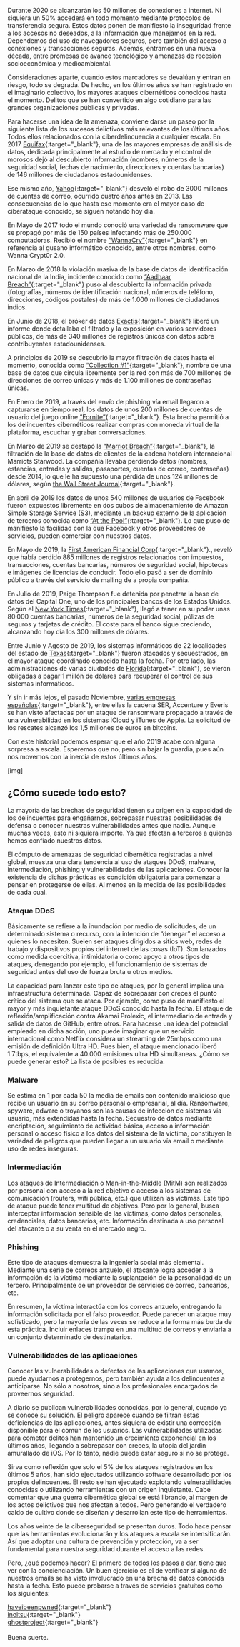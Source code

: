 Durante 2020 se alcanzarán los 50 millones de conexiones a internet. Ni siquiera un 50% accederá en todo momento mediante protocolos de transferencia segura. Estos datos ponen de manifiesto la inseguridad frente a los accesos no deseados, a la información que manejamos en la red. Dependemos del uso de navegadores seguros, pero también del acceso a conexiones y transacciones seguras. Además, entramos en una nueva década, entre promesas de avance tecnológico y amenazas de recesión socioeconómica y medioambiental.

Consideraciones aparte, cuando estos marcadores se devalúan y entran en riesgo, todo se degrada. De hecho, en los últimos años se han registrado en el imaginario colectivo, los mayores ataques cibernéticos conocidos hasta el momento. Delitos que se han convertido en algo cotidiano para las grandes organizaciones públicas y privadas.

Para hacerse una idea de la amenaza, conviene darse un paseo por la siguiente lista de los sucesos delictivos más relevantes de los últimos años. Todos ellos relacionados con la ciberdelincuencia a cualquier escala.
En 2017 [Equifax](https://www.cnet.com/news/equifaxs-data-breach-by-the-numbers-the-full-breakdown/){:target="_blank"}, una de las mayores empresas de análisis de datos, dedicada principalmente al estudio de mercado y el control de morosos dejó al descubierto información (nombres, números de la seguridad social, fechas de nacimiento, direcciones y cuentas bancarias) de 146 millones de ciudadanos estadounidenses.

Ese mismo año, [Yahoo](https://www.cnet.com/news/yahoo-announces-all-3-billion-accounts-hit-in-2013-breach/){:target="_blank"} desveló el robo de 3000 millones de cuentas de correo, ocurrido cuatro años antes en 2013. Las consecuencias de lo que hasta ese momento era el mayor caso de ciberataque conocido, se siguen notando hoy día.

En Mayo de 2017 todo el mundo conoció una variedad de ransomware que se propagó por más de 150 países infectando más de 250.000 computadoras. Recibió el nombre [“WannaCry”](https://www.bankinfosecurity.com/after-2-years-wannacry-remains-threat-a-12496){:target="_blank"} en referencia al gusano informático conocido, entre otros nombres, como Wanna Crypt0r 2.0.

En Marzo de 2018 la violación masiva de la base de datos de identificación nacional de la India, incidente conocido como [“Aadhaar Breach”](https://www.washingtonpost.com/news/worldviews/wp/2018/01/04/a-security-breach-in-india-has-left-a-billion-people-at-risk-of-identity-theft/){:target="_blank"} puso al descubierto la información privada (fotografías, números de identificación nacional, números de teléfono, direcciones, códigos postales) de más de 1.000 millones de ciudadanos indios.

En Junio de 2018, el bróker de datos [Exactis](https://www.wired.com/story/exactis-database-leak-340-million-records/){:target="_blank"} liberó un informe donde detallaba el filtrado y la exposición en varios servidores públicos, de más de 340 millones de registros únicos con datos sobre contribuyentes estadounidenses.

A principios de 2019 se descubrió la mayor filtración de datos hasta el momento, conocida como [“Collection #1”](https://www.troyhunt.com/the-773-million-record-collection-1-data-reach/){:target="_blank"}, nombre de una base de datos que circula libremente por la red con más de 700 millones de direcciones de correo únicas y más de 1.100 millones de contraseñas únicas.

En Enero de 2019, a través del envío de phishing vía email llegaron a capturarse en tiempo real, los datos de unos 200 millones de cuentas de usuario del juego online [“Fornite”](https://www.cbsnews.com/news/fortnite-security-flaw-exposed-millions-of-users-to-being-hacked/){:target="_blank"}. Esta brecha permitió a los delincuentes cibernéticos realizar compras con moneda virtual de la plataforma, escuchar y grabar conversaciones.

En Marzo de 2019 se destapó la [“Marriot Breach”](https://www.forbes.com/sites/kateoflahertyuk/2019/03/11/marriott-ceo-reveals-new-details-about-mega-breach/){:target="_blank"}, la filtración de la base de datos de clientes de la cadena hotelera internacional Marriots Starwood. La compañía llevaba perdiendo datos (nombres, estancias, entradas y salidas, pasaportes, cuentas de correo, contraseñas) desde 2014, lo que le ha supuesto una pérdida de unos 124 millones de dólares, según [the Wall Street Journal](https://www.wsj.com/articles/marriott-faces-123-million-fine-over-starwood-data-breach-11562682484){:target="_blank"}.

En abril de 2019 los datos de unos 540 millones de usuarios de Facebook fueron expuestos libremente en dos cubos de almacenamiento de Amazon Simple Storage Service (S3), mediante un backup externo de la aplicación de terceros conocida como [“At the Pool”](https://www.upguard.com/breaches/facebook-user-data-leak){:target="_blank"}. Lo que puso de manifiesto la facilidad con la que Facebook y otros proveedores de servicios, pueden comerciar con nuestros datos.

En Mayo de 2019, la [First American Financial Corp](https://krebsonsecurity.com/2019/05/first-american-financial-corp-leaked-hundreds-of-millions-of-title-insurance-records/){:target="_blank"}., reveló que había perdido 885 millones de registros relacionados con impuestos, transacciones, cuentas bancarias, números de seguridad social, hipotecas e imágenes de licencias de conducir. Todo ello pasó a ser de dominio público a través del servicio de mailing de a propia compañía.

En Julio de 2019, Paige Thompson fue detenida por penetrar la base de datos del Capital One, uno de los principales bancos de los Estados Unidos. Según el [New York Times](https://www.nytimes.com/2019/07/29/business/capital-one-data-breach-hacked.html){:target="_blank"}, llegó a tener en su poder unas 80.000 cuentas bancarias, números de la seguridad social, pólizas de seguros y tarjetas de crédito. El coste para el banco sigue creciendo, alcanzando hoy día los 300 millones de dólares.

Entre Junio y Agosto de 2019, los sistemas informáticos de 22 localidades del estado de [Texas](https://www.nytimes.com/2019/08/20/us/texas-ransomware.html){:target="_blank"} fueron atacados y secuestrados, en el mayor ataque coordinado conocido hasta la fecha. Por otro lado, las administraciones de varias ciudades de [Florida](https://www.nytimes.com/2019/06/19/us/florida-riviera-beach-hacking-ransom.html){:target="_blank"}, se vieron obligadas a pagar 1 millón de dólares para recuperar el control de sus sistemas informáticos.

Y sin ir más lejos, el pasado Noviembre, [varias empresas españolas](https://www.time24.news/2019/11/everis-and-prisa-radio-are-victims-of-hacking.html){:target="_blank"}, entre ellas la cadena SER, Accenture y Everis se han visto afectadas por un ataque de ransomware propagado a través de una vulnerabilidad en los sistemas iCloud y iTunes de Apple. La solicitud de los rescates alcanzó los 1,5 millones de euros en bitcoins.

Con este historial podemos esperar que el año 2019 acabe con alguna sorpresa a escala. Esperemos que no, pero sin bajar la guardia, pues aún nos movemos con la inercia de estos últimos años. 

[img]

## ¿Cómo sucede todo esto?

La mayoría de las brechas de seguridad tienen su origen en la capacidad de los delincuentes para engañarnos, sobrepasar nuestras posibilidades de defensa o conocer nuestras vulnerabilidades antes que nadie. Aunque muchas veces, esto ni siquiera importe. Ya que afectan a terceros a quienes hemos confiado nuestros datos.

El cómputo de amenazas de seguridad cibernética registradas a nivel global, muestra una clara tendencia al uso de ataques DDoS, malware, intermediación, phishing y vulnerabilidades de las aplicaciones. Conocer la existencia de dichas prácticas es condición obligatoria para comenzar a pensar en protegerse de ellas. Al menos en la medida de las posibilidades de cada cual.

### Ataque DDoS

Básicamente se refiere a la inundación por medio de solicitudes, de un determinado sistema o recurso, con la intención de “denegar” el acceso a quienes lo necesiten. Suelen ser ataques dirigidos a sitios web, redes de trabajo y dispositivos propios del internet de las cosas (IoT). Son lanzados como medida coercitiva, intimidatoria o como apoyo a otros tipos de ataques, denegando por ejemplo, el funcionamiento de sistemas de seguridad antes del uso de fuerza bruta u otros medios.

La capacidad para lanzar este tipo de ataques, por lo general implica una infraestructura determinada. Capaz de sobrepasar con creces el punto crítico del sistema que se ataca. Por ejemplo, como puso de manifiesto el mayor y más inquietante ataque DDoS conocido hasta la fecha. El ataque de reflexión/amplificación contra Akamai Prolexic, el intermediario de entrada y salida de datos de GitHub, entre otros. Para hacerse una idea del potencial empleado en dicha acción, uno puede imaginar que un servicio internacional como Netflix considera un streaming de 25mbps como una emisión de definición Ultra HD. Pues bien, el ataque mencionado liberó 1.7tbps, el equivalente a 40.000 emisiones ultra HD simultaneas. ¿Cómo se puede generar esto? La lista de posibles es reducida.

### Malware

Se estima en 1 por cada 50 la media de emails con contenido malicioso que recibe un usuario en su correo personal o empresarial, al día. Ransomware, spyware, adware o troyanos son las causas de infección de sistemas vía usuario, más extendidas hasta la fecha. Secuestro de datos mediante encriptación, seguimiento de actividad básica, acceso a información personal o acceso físico a los datos del sistema de la víctima, constituyen la variedad de peligros que pueden llegar a un usuario vía email o mediante uso de redes inseguras.

### Intermediación

Los ataques de Intermediación o Man-in-the-Middle (MitM) son realizados por personal con acceso a la red objetivo o acceso a los sistemas de comunicación (routers, wifi pública, etc.) que utilizan las víctimas. Este tipo de ataque puede tener multitud de objetivos. Pero por lo general, busca interceptar información sensible de las víctimas, como datos personales, credenciales, datos bancarios, etc. Información destinada a uso personal del atacante o a su venta en el mercado negro.

### Phishing

Este tipo de ataques demuestra la ingeniería social más elemental. Mediante una serie de correos anzuelo, el atacante logra acceder a la información de la víctima mediante la suplantación de la personalidad de un tercero. Principalmente de un proveedor de servicios de correo, bancarios, etc.

En resumen, la víctima interactúa con los correos anzuelo, entregando la información solicitada por el falso proveedor. Puede parecer un ataque muy sofisticado, pero la mayoría de las veces se reduce a la forma más burda de esta práctica. Incluir enlaces trampa en una multitud de correos y enviarla a un conjunto determinado de destinatarios.

### Vulnerabilidades de las aplicaciones

Conocer las vulnerabilidades o defectos de las aplicaciones que usamos, puede ayudarnos a protegernos, pero también ayuda a los delincuentes a anticiparse. No sólo a nosotros, sino a los profesionales encargados de proveernos seguridad.

A diario se publican vulnerabilidades conocidas, por lo general, cuando ya se conoce su solución. El peligro aparece cuando se filtran estas deficiencias de las aplicaciones, antes siquiera de existir una corrección disponible para el común de los usuarios.
Las vulnerabilidades utilizadas para cometer delitos han mantenido un crecimiento exponencial en los últimos años, llegando a sobrepasar con creces, la utopía del jardín amurallado de iOS. Por lo tanto, nadie puede estar seguro si no se protege.

Sirva como reflexión que solo el 5% de los ataques registrados en los últimos 5 años, han sido ejecutados utilizando software desarrollado por los propios delincuentes. El resto se han ejecutado explotando vulnerabilidades conocidas o utilizando herramientas con un origen inquietante. Cabe comentar que una guerra cibernética global se está librando, al margen de los actos delictivos que nos afectan a todos. Pero generando el verdadero caldo de cultivo donde se diseñan y desarrollan este tipo de herramientas.

Los años veinte de la ciberseguridad se presentan duros. Todo hace pensar que las herramientas evolucionarán y los ataques a escala se intensificarán. Así que adoptar una cultura de prevención y protección, va a ser fundamental para nuestra seguridad durante el acceso a las redes.

Pero, ¿qué podemos hacer? El primero de todos los pasos a dar, tiene que ver con la concienciación. Un buen ejercicio es el de verificar si alguno de nuestros emails se ha visto involucrado en una brecha de datos conocida hasta la fecha. Esto puede probarse a través de servicios gratuitos como los siguientes:

[haveibeenpwned](https://haveibeenpwned.com/){:target="_blank"}
<br>
[inoitsu](https://www.hotsheet.com/inoitsu/){:target="_blank"}
<br>
[ghostproject](https://ghostproject.fr/){:target="_blank"}
<br>
<br>
Buena suerte. 
